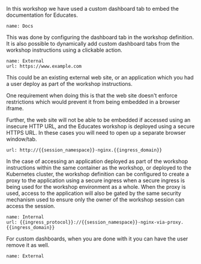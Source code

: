 In this workshop we have used a custom dashboard tab to embed the documentation for Educates.

```dashboard:open-dashboard
name: Docs
```

This was done by configuring the dashboard tab in the workshop definition. It is also possible to dynamically add custom dashboard tabs from the workshop instructions using a clickable action.

```dashboard:create-dashboard
name: External
url: https://www.example.com
```

This could be an existing external web site, or an application which you had a user deploy as part of the workshop instructions.

One requirement when doing this is that the web site doesn't enforce restrictions which would prevent it from being embedded in a browser iframe.

Further, the web site will not be able to be embedded if accessed using an insecure HTTP URL, and the Educates workshop is deployed using a secure HTTPS URL. In these cases you will need to open up a separate browser window/tab.

```dashboard:open-url
url: http://{{session_namespace}}-nginx.{{ingress_domain}}
```

In the case of accessing an application deployed as part of the workshop instructions within the same container as the workshop, or deployed to the Kubernetes cluster, the workshop definition can be configured to create a proxy to the application using a secure ingress when a secure ingress is being used for the workshop environment as a whole. When the proxy is used, access to the application will also be gated by the same security mechanism used to ensure only the owner of the workshop session can access the session.

```dashboard:create-dashboard
name: Internal
url: {{ingress_protocol}}://{{session_namespace}}-nginx-via-proxy.{{ingress_domain}}
```

For custom dashboards, when you are done with it you can have the user remove it as well.

```dashboard:delete-dashboard
name: External
```
